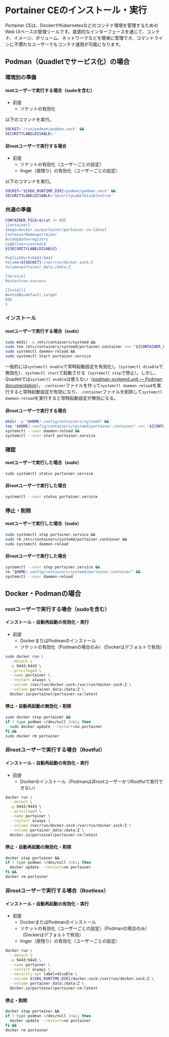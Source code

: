 # Portainer CEのインストール・実行

Portainer CEは、DockerやKubernetesなどのコンテナ環境を管理するためのWeb UIベースの管理ツールです。直感的なインターフェースを通じて、コンテナ、イメージ、ボリューム、ネットワークなどを簡単に管理でき、コマンドラインに不慣れなユーザーでもコンテナ運用が可能になります。
## Podman（Quadletでサービス化）の場合
### 環境別の準備
#### rootユーザーで実行する場合（sudoを含む）
- 前提
  - ソケットの有効化

以下のコマンドを実行。
```bash
SOCKET='/run/podman/podman.sock' &&
SECURITYLABELDISABLE=''
```

#### 非rootユーザーで実行する場合
- 前提
  - ソケットの有効化（ユーザーごとの設定）
  - linger（居残り）の有効化（ユーザーごとの設定）

以下のコマンドを実行。
```bash
SOCKET="${XDG_RUNTIME_DIR}/podman/podman.sock" &&
SECURITYLABELDISABLE='SecurityLabelDisable=true'
```

### 共通の準備
```bash
CONTAINER_FILE=$(cat << EOS
[Container]
Image=docker.io/portainer/portainer-ce:latest
ContainerName=portainer
AutoUpdate=registry
LogDriver=journald
${SECURITYLABELDISABLE}

PublishPort=9443:9443
Volume=${SOCKET}:/var/run/docker.sock:Z
Volume=portainer_data:/data:Z

[Service]
Restart=on-success

[Install]
WantedBy=default.target
EOS
)
```

### インストール
#### rootユーザーで実行する場合（sudo）
```bash
sudo mkdir -p /etc/containers/systemd &&
sudo tee /etc/containers/systemd/portainer.container <<< "${CONTAINER_FILE}" > /dev/null &&
sudo systemctl daemon-reload &&
sudo systemctl start portainer.service
```
一般的には`systemctl enable`で常時起動設定を有効化し（`systemctl disable`で無効化）、`systemctl start`で起動させる（`systemctl stop`で停止）。しかし、Quadletでは`systemctl enable`は使えない（[podman-systemd.unit — Podman documentation](https://docs.podman.io/en/latest/markdown/podman-systemd.unit.5.html)）。`.container`ファイルを作って`systemctl daemon-reload`を実行すると常時起動設定が有効になり、`.container`ファイルを削除して`systemctl daemon-reload`を実行すると常時起動設定が無効になる。

#### 非rootユーザーで実行する場合
```bash
mkdir -p "$HOME/.config/containers/systemd" &&
tee "$HOME/.config/containers/systemd/portainer.container" <<< "${CONTAINER_FILE}" > /dev/null &&
systemctl --user daemon-reload &&
systemctl --user start portainer.service
```

### 確認
#### rootユーザーで実行した場合（sudo）
```bash
sudo systemctl status portainer.service
```

#### 非rootユーザーで実行した場合
```bash
systemctl --user status portainer.service
```

### 停止・削除
#### rootユーザーで実行した場合（sudo）
```bash
sudo systemctl stop portainer.service &&
sudo rm /etc/containers/systemd/portainer.container &&
sudo systemctl daemon-reload
```

#### 非rootユーザーで実行した場合
```bash
systemctl --user stop portainer.service &&
rm "$HOME/.config/containers/systemd/portainer.container" &&
systemctl --user daemon-reload
```

## Docker・Podmanの場合
### rootユーザーで実行する場合（sudoを含む）
#### インストール・自動再起動の有効化・実行
- 前提
  - DockerまたはPodmanのインストール
  - ソケットの有効化（Podmanの場合のみ）（Dockerはデフォルトで有効）
```bash
sudo docker run \
  --detach \
  -p 9443:9443 \
  --privileged \
  --name portainer \
  --restart always \
  --volume /var/run/docker.sock:/var/run/docker.sock:Z \
  --volume portainer_data:/data:Z \
  docker.io/portainer/portainer-ce:latest
```

#### 停止・自動再起動の無効化・削除
```bash
sudo docker stop portainer &&
if ! type podman >/dev/null 2>&1; then
  sudo docker update --restart=no portainer
fi &&
sudo docker rm portainer
```

### 非rootユーザーで実行する場合（Rootful）
#### インストール・自動再起動の有効化・実行
- 前提
  - Dockerのインストール（Podmanは非rootユーザーかつRootfulで実行できない）
```bash
docker run \
  --detach \
  -p 9443:9443 \
  --privileged \
  --name portainer \
  --restart always \
  --volume /var/run/docker.sock:/var/run/docker.sock:Z \
  --volume portainer_data:/data:Z \
  docker.io/portainer/portainer-ce:latest
```

#### 停止・自動再起動の無効化・削除
```bash
docker stop portainer &&
if ! type podman >/dev/null 2>&1; then
  docker update --restart=no portainer
fi &&
docker rm portainer
```

### 非rootユーザーで実行する場合（Rootless）
#### インストール・自動再起動の有効化・実行
- 前提
  - DockerまたはPodmanのインストール
  - ソケットの有効化（ユーザーごとの設定）（Podmanの場合のみ）（Dockerはデフォルトで有効）
  - linger（居残り）の有効化（ユーザーごとの設定）
```bash
docker run \
  --detach \
  -p 9443:9443 \
  --name portainer \
  --restart always \
  --security-opt label=disable \
  --volume ${XDG_RUNTIME_DIR}/docker.sock:/var/run/docker.sock:Z \
  --volume portainer_data:/data:Z \
  docker.io/portainer/portainer-ce:latest
```

#### 停止・削除
```bash
docker stop portainer &&
if ! type podman >/dev/null 2>&1; then
  docker update --restart=no portainer
fi &&
docker rm portainer
```
